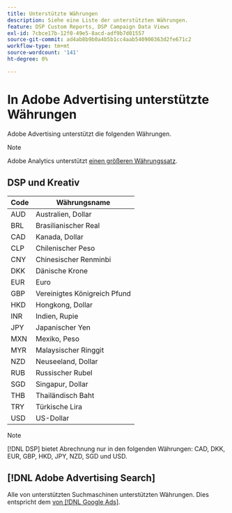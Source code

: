 ```yaml
---
title: Unterstützte Währungen
description: Siehe eine Liste der unterstützten Währungen.
feature: DSP Custom Reports, DSP Campaign Data Views
exl-id: 7cbce17b-12f0-49e5-8acd-adf9b7d01557
source-git-commit: ad4ab8b9b0a4b5b1cc4aab540900363d2fe671c2
workflow-type: tm+mt
source-wordcount: '141'
ht-degree: 0%

---
```


# In Adobe Advertising unterstützte Währungen

Adobe Advertising unterstützt die folgenden Währungen.

>[!NOTE]
>
>Adobe Analytics unterstützt [einen größeren Währungssatz](https://experienceleague.adobe.com/docs/analytics/admin/admin-tools/currency.html).

## DSP und Kreativ

| Code | Währungsname |
| ------ | -------------- |
| AUD | Australien, Dollar |
| BRL | Brasilianischer Real |
| CAD | Kanada, Dollar |
| CLP | Chilenischer Peso |
| CNY | Chinesischer Renminbi |
| DKK | Dänische Krone |
| EUR | Euro |
| GBP | Vereinigtes Königreich Pfund |
| HKD | Hongkong, Dollar |
| INR | Indien, Rupie |
| JPY | Japanischer Yen |
| MXN | Mexiko, Peso |
| MYR | Malaysischer Ringgit |
| NZD | Neuseeland, Dollar |
| RUB | Russischer Rubel |
| SGD | Singapur, Dollar |
| THB | Thailändisch Baht |
| TRY | Türkische Lira |
| USD | US-Dollar |

>[!NOTE]
>
> [!DNL DSP] bietet Abrechnung nur in den folgenden Währungen: CAD, DKK, EUR, GBP, HKD, JPY, NZD, SGD und USD.

## [!DNL Adobe Advertising Search]

Alle von unterstützten Suchmaschinen unterstützten Währungen. Dies entspricht dem [von [!DNL Google Ads]](https://developers.google.com/adwords/api/docs/appendix/codes-formats#currency-codes).
